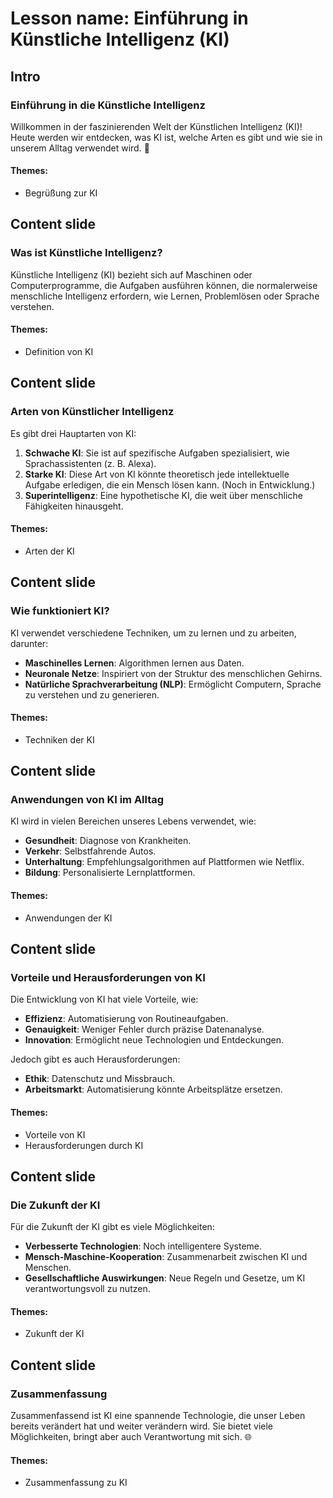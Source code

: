 # Lesson name: Einführung in Künstliche Intelligenz (KI)

## Intro

### Einführung in die Künstliche Intelligenz

Willkommen in der faszinierenden Welt der Künstlichen Intelligenz (KI)! Heute werden wir entdecken, was KI ist, welche Arten es gibt und wie sie in unserem Alltag verwendet wird. 🚀

#### **Themes:**
- Begrüßung zur KI

## Content slide

### Was ist Künstliche Intelligenz?

Künstliche Intelligenz (KI) bezieht sich auf Maschinen oder Computerprogramme, die Aufgaben ausführen können, die normalerweise menschliche Intelligenz erfordern, wie Lernen, Problemlösen oder Sprache verstehen.

#### **Themes:**
- Definition von KI

## Content slide

### Arten von Künstlicher Intelligenz

Es gibt drei Hauptarten von KI:

1. **Schwache KI**: Sie ist auf spezifische Aufgaben spezialisiert, wie Sprachassistenten (z. B. Alexa).
2. **Starke KI**: Diese Art von KI könnte theoretisch jede intellektuelle Aufgabe erledigen, die ein Mensch lösen kann. (Noch in Entwicklung.)
3. **Superintelligenz**: Eine hypothetische KI, die weit über menschliche Fähigkeiten hinausgeht.

#### **Themes:**
- Arten der KI

## Content slide

### Wie funktioniert KI?

KI verwendet verschiedene Techniken, um zu lernen und zu arbeiten, darunter:

- **Maschinelles Lernen**: Algorithmen lernen aus Daten.
- **Neuronale Netze**: Inspiriert von der Struktur des menschlichen Gehirns.
- **Natürliche Sprachverarbeitung (NLP)**: Ermöglicht Computern, Sprache zu verstehen und zu generieren.

#### **Themes:**
- Techniken der KI

## Content slide

### Anwendungen von KI im Alltag

KI wird in vielen Bereichen unseres Lebens verwendet, wie:

- **Gesundheit**: Diagnose von Krankheiten.
- **Verkehr**: Selbstfahrende Autos.
- **Unterhaltung**: Empfehlungsalgorithmen auf Plattformen wie Netflix.
- **Bildung**: Personalisierte Lernplattformen.

#### **Themes:**
- Anwendungen der KI

## Content slide

### Vorteile und Herausforderungen von KI

Die Entwicklung von KI hat viele Vorteile, wie:

- **Effizienz**: Automatisierung von Routineaufgaben.
- **Genauigkeit**: Weniger Fehler durch präzise Datenanalyse.
- **Innovation**: Ermöglicht neue Technologien und Entdeckungen.

Jedoch gibt es auch Herausforderungen:

- **Ethik**: Datenschutz und Missbrauch.
- **Arbeitsmarkt**: Automatisierung könnte Arbeitsplätze ersetzen.

#### **Themes:**
- Vorteile von KI
- Herausforderungen durch KI

## Content slide

### Die Zukunft der KI

Für die Zukunft der KI gibt es viele Möglichkeiten:

- **Verbesserte Technologien**: Noch intelligentere Systeme.
- **Mensch-Maschine-Kooperation**: Zusammenarbeit zwischen KI und Menschen.
- **Gesellschaftliche Auswirkungen**: Neue Regeln und Gesetze, um KI verantwortungsvoll zu nutzen.

#### **Themes:**
- Zukunft der KI

## Content slide

### Zusammenfassung

Zusammenfassend ist KI eine spannende Technologie, die unser Leben bereits verändert hat und weiter verändern wird. Sie bietet viele Möglichkeiten, bringt aber auch Verantwortung mit sich. 🌐

#### **Themes:**
- Zusammenfassung zu KI
